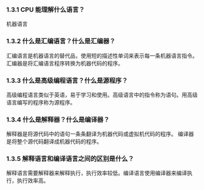 ### 1.3.1 CPU 能理解什么语言？

机器语言

### 1.3.2 什么是汇编语言？什么是汇编器？

汇编语言是机器语言的替代品，使用短的描述性单词来表示每一条机器语言指令。
汇编器是将汇编语言程序转换为机器代码的程序。

### 1.3.3 什么是高级编程语言？什么是源程序？

高级编程语言类似于英语，易于学习和使用。高级语言中的指令称为语句。用高级语言编写的程序称为源程序。

### 1.3.4 什么是解释器？什么是编译器？

解释器是将源代码中的语句一条条翻译为机器代码或虚拟机代码的程序。
编译器是将整个源代码翻译成机器代码的程序。

### 1.3.5 解释语言和编译语言之间的区别是什么？

解释语言需要解释器来解释执行，执行效率较低。编译语言使用编译器来编译执行，执行效率高。

